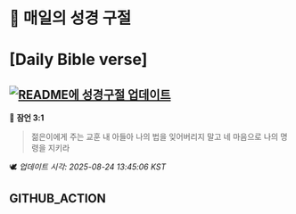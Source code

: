 # 🙏 매일의 성경 구절
# [Daily Bible verse]
## [![README에 성경구절 업데이트](https://github.com/DONGSUKA/first_test/actions/workflows/update-readme-bible.yml/badge.svg)](https://github.com/DONGSUKA/first_test/actions/workflows/update-readme-bible.yml)
<!-- START_BIBLE_VERSE -->
📖 **잠언 3:1**
> 젊은이에게 주는 교훈 내 아들아 나의 법을 잊어버리지 말고 네 마음으로 나의 명령을 지키라

🕊️ _업데이트 시각: 2025-08-24 13:45:06 KST_
  <!-- END_BIBLE_VERSE -->
## GITHUB_ACTION
